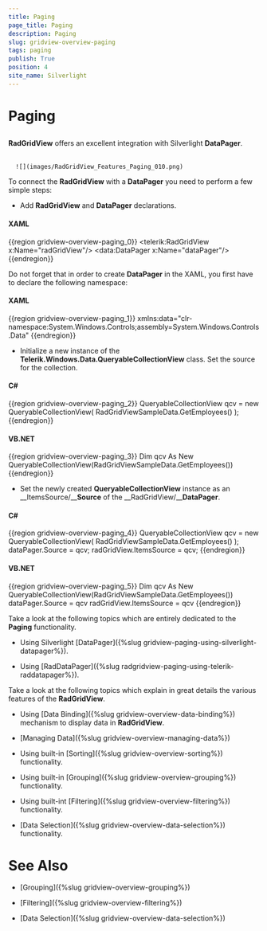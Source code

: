 ```yaml
---
title: Paging
page_title: Paging
description: Paging
slug: gridview-overview-paging
tags: paging
publish: True
position: 4
site_name: Silverlight
---
```


# Paging



## 

__RadGridView__ offers an excellent integration with Silverlight __DataPager__.




         
      ![](images/RadGridView_Features_Paging_010.png)

To connect the __RadGridView__ with a __DataPager__ you need to perform a few simple steps:

* Add __RadGridView__ and __DataPager__ declarations. 

#### __XAML__

{{region gridview-overview-paging_0}}
	<telerik:RadGridView x:Name="radGridView"/>
	<data:DataPager x:Name="dataPager"/>
	{{endregion}}



>

Do not forget that in order to create __DataPager__ in the XAML, you first have to declare the following namespace:

#### __XAML__

{{region gridview-overview-paging_1}}
	xmlns:data="clr-namespace:System.Windows.Controls;assembly=System.Windows.Controls.Data"
	{{endregion}}



* Initialize a new instance of the __Telerik.Windows.Data.QueryableCollectionView__ class. Set the source for the collection. 

#### __C#__

{{region gridview-overview-paging_2}}
	QueryableCollectionView qcv = new QueryableCollectionView( RadGridViewSampleData.GetEmployees() );
	{{endregion}}



#### __VB.NET__

{{region gridview-overview-paging_3}}
	Dim qcv As New QueryableCollectionView(RadGridViewSampleData.GetEmployees())
	{{endregion}}



* Set the newly created __QueryableCollectionView__ instance as an __ItemsSource/____Source__ of the __RadGridView/____DataPager__. 

#### __C#__

{{region gridview-overview-paging_4}}
	QueryableCollectionView qcv = new QueryableCollectionView( RadGridViewSampleData.GetEmployees() );
	dataPager.Source = qcv;
	radGridView.ItemsSource = qcv;
	{{endregion}}



#### __VB.NET__

{{region gridview-overview-paging_5}}
	Dim qcv As New QueryableCollectionView(RadGridViewSampleData.GetEmployees())
	dataPager.Source = qcv
	radGridView.ItemsSource = qcv
	{{endregion}}



Take a look at the following topics which are entirely dedicated to the __Paging__ functionality.

* Using Silverlight [DataPager]({%slug gridview-paging-using-silverlight-datapager%}). 


* Using [RadDataPager]({%slug radgridview-paging-using-telerik-raddatapager%}). 


Take a look at the following topics which explain in great details the various features of the __RadGridView__.

* Using [Data Binding]({%slug gridview-overview-data-binding%}) mechanism to display data in __RadGridView__. 


* [Managing Data]({%slug gridview-overview-managing-data%})

* Using built-in [Sorting]({%slug gridview-overview-sorting%}) functionality. 


* Using built-in [Grouping]({%slug gridview-overview-grouping%}) functionality. 


* Using built-int [Filtering]({%slug gridview-overview-filtering%}) functionality. 


* [Data Selection]({%slug gridview-overview-data-selection%}) functionality. 

# See Also

 * [Grouping]({%slug gridview-overview-grouping%})

 * [Filtering]({%slug gridview-overview-filtering%})

 * [Data Selection]({%slug gridview-overview-data-selection%})

